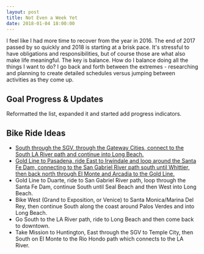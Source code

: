 ```yaml
---
layout: post
title: Not Even a Week Yet
date: 2018-01-04 18:00:00
---
```


I feel like I had more time to recover from the year in 2016.  The end of 2017 passed by so quickly and 2018 is starting at a brisk pace.  It's stressful to have obligations and responsibilities, but of course those are what also make life meaningful.  The key is balance.  How do I balance doing all the things I want to do?  I go back and forth between the extremes - researching and planning to create detailed schedules versus jumping between activities as they come up.

## Goal Progress & Updates

Reformatted the list, expanded it and started add progress indicators.

## Bike Ride Ideas

* [South through the SGV, through the Gateway Cities, connect to the South LA River path and continue into Long Beach.](http://www.mapmyride.com/routes/view/1899513761)
* [Gold Line to Pasadena, ride East to Irwindale and loop around the Santa Fe Dam, connecting to the San Gabriel River path south until Whittier, then back north through El Monte and Arcadia to the Gold Line.](http://www.mapmyride.com/routes/view/1899525605)
* Gold Line to Duarte, ride to San Gabriel River path, loop through the Santa Fe Dam, continue South until Seal Beach and then West into Long Beach.
* Bike West (Grand to Exposition, or Venice) to Santa Monica/Marina Del Rey, then continue South along the coast around Palos Verdes and into Long Beach.
* Go South to the LA River path, ride to Long Beach and then come back to downtown.
* Take Mission to Huntington, East through the SGV to Temple City, then South on El Monte to the Rio Hondo path which connects to the LA River.
